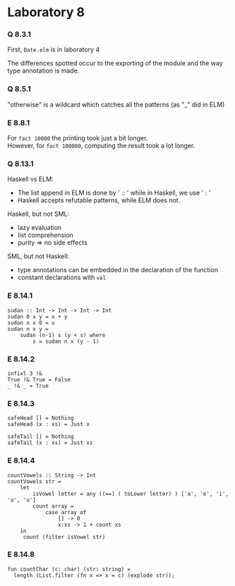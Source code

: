 # Laboratory 8

### Q 8.3.1
First, `Date.elm` is in laboratory 4

The differences spotted occur to the exporting of the module and the way type annotation is made.

### Q 8.5.1
"otherwise" is a wildcard which catches all the patterns (as "_" did in ELM)

### E 8.8.1
For `fact 10000` the printing took just a bit longer.  
However, for `fact 100000`, computing the result took a lot longer.

### Q 8.13.1

Haskell vs ELM:  
- The list append in ELM is done by ' :: ' while in Haskell, we use ' : '
- Haskell accepts refutable patterns, while ELM does not.
  
Haskell, but not SML:  
- lazy evaluation
- list comprehension
- purity => no side effects
  
SML, but not Haskell:
- type annotations can be embedded in the declaration of the function
- constant declarations with `val`

### E 8.14.1
```
sudan :: Int -> Int -> Int -> Int
sudan 0 x y = x + y
sudan n x 0 = x
sudan n x y = 
    sudan (n-1) s (y + s) where
        s = sudan n x (y - 1)
```

### E 8.14.2
```
infixl 3 !& 
True !& True = False
_ !& _ = True 
```

### E 8.14.3
```
safeHead [] = Nothing
safeHead (x : xs) = Just x

safeTail [] = Nothing
safeTail (x : xs) = Just xs
```

### E 8.14.4
```
countVowels :: String -> Int
countVowels str = 
    let 
        isVowel letter = any ((==) ( toLower letter) ) ['a', 'e', 'i', 'o', 'u']
        count array = 
            case array of
                [] -> 0
                x:xs -> 1 + count xs
    in
     count (filter isVowel str)
```

### E 8.14.8
```
fun countChar (c: char) (str: string) =
  length (List.filter (fn x => x = c) (explode str));
```
